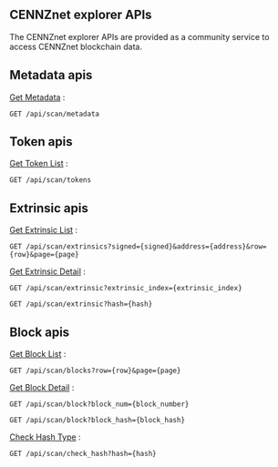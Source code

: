 **CENNZnet explorer APIs**
---
The CENNZnet explorer APIs are provided as a community service to access CENNZnet blockchain data.

Metadata apis
---
[Get Metadata](./docs/metadata/getMetadata.md) :

`GET /api/scan/metadata`

Token apis
---
[Get Token List](./docs/token/getTokens.md) : 

`GET /api/scan/tokens`


Extrinsic apis
---
[Get Extrinsic List](./docs/extrinsic/getExtrinsics.md) : 

`GET /api/scan/extrinsics?signed={signed}&address={address}&row={row}&page={page}`

[Get Extrinsic Detail](./docs/extrinsic/getExtrinsic.md) : 

`GET /api/scan/extrinsic?extrinsic_index={extrinsic_index}` 

`GET /api/scan/extrinsic?hash={hash}`

Block apis
---
[Get Block List](./docs/block/getBlocks.md) : 

`GET /api/scan/blocks?row={row}&page={page}`

[Get Block Detail](./docs/block/getBlock.md) : 

`GET /api/scan/block?block_num={block_number}`

`GET /api/scan/block?block_hash={block_hash}`

[Check Hash Type](./docs/block/checkHashType.md) : 

`GET /api/scan/check_hash?hash={hash}`


